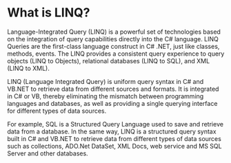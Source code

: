 # What is LINQ?
Language-Integrated Query (LINQ) is a powerful set of technologies based on the integration of query capabilities directly into the C# language. LINQ Queries are the first-class language construct in C# .NET, just like classes, methods, events. The LINQ provides a consistent query experience to query objects (LINQ to Objects), relational databases (LINQ to SQL), and XML (LINQ to XML).

LINQ (Language Integrated Query) is uniform query syntax in C# and VB.NET to retrieve data from different sources and formats. It is integrated in C# or VB, thereby eliminating the mismatch between programming languages and databases, as well as providing a single querying interface for different types of data sources.

For example, SQL is a Structured Query Language used to save and retrieve data from a database. In the same way, LINQ is a structured query syntax built in C# and VB.NET to retrieve data from different types of data sources such as collections, ADO.Net DataSet, XML Docs, web service and MS SQL Server and other databases.

